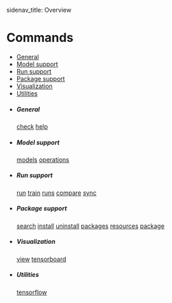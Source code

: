 sidenav_title: Overview

# Commands

- [General](category:#general)
- [Model support](category:#models)
- [Run support](category:#runs)
- [Package support](category:#packaging)
- [Visualization](category:#visual)
- [Utilities](category:#util)

<ul class="categorized-view">
<li>
<h5>General</h5>
<a href="check_cmd">check</a>
<a href="help_cmd">help</a>
</li>

<li>
<h5>Model support</h5>
<a href="models_cmd">models</a>
<a href="operations_cmd">operations</a>
</li>

<li>
<h5>Run support</h5>
<a href="run_cmd">run</a>
<a href="train_cmd">train</a>
<a href="runs_cmd">runs</a>
<a href="compare_cmd">compare</a>
<a href="sync_cmd">sync</a>
</li>

<li>
<h5>Package support</h5>
<a href="search_cmd">search</a>
<a href="install_cmd">install</a>
<a href="uninstall_cmd">uninstall</a>
<a href="packages_cmd">packages</a>
<a href="resources_cmd">resources</a>
<a href="package_cmd">package</a>
</li>

<li>
<h5>Visualization</h5>
<a href="view_cmd">view</a>
<a href="tensorboard_cmd">tensorboard</a>
</li>

<li>
<h5>Utilities</h5>
<a href="tensorflow_cmd">tensorflow</a>
</li>
</ul>
